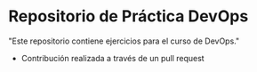 # Repositorio de Práctica DevOps

 "Este repositorio contiene ejercicios para el curso de DevOps."

 - Contribución realizada a través de un pull request